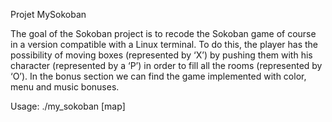 <p class="has-line-data" data-line-start="0" data-line-end="1">Projet MySokoban</p> <p class="has-line-data" data-line-start="2" data-line-end="3">The goal of the Sokoban project is to recode the Sokoban game of course in a version compatible with a Linux terminal. To do this, the player has the possibility of moving boxes (represented by ‘X’) by pushing them with his character (represented by a ‘P’) in order to fill all the rooms (represented by ‘O’). In the bonus section we can find the game implemented with color, menu and music bonuses.</p> <p class="has-line-data" data-line-start="4" data-line-end="5">Usage: ./my_sokoban [map]</p>
